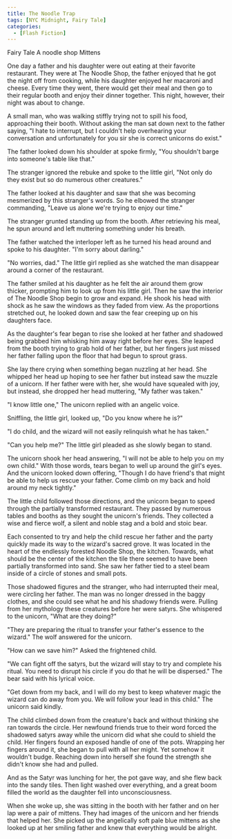 ```yaml
---
title: The Noodle Trap
tags: [NYC Midnight, Fairy Tale]
categories:
  - [Flash Fiction]
---
```

Fairy Tale	A noodle shop	Mittens

One day a father and his daughter were out eating at their favorite restaurant.  They were at The Noodle Shop, the father enjoyed that he got the night off from cooking, while his daughter enjoyed her macaroni and cheese.  Every time they went, there would get their meal and then go to their regular booth and enjoy their dinner together.  This night, however, their night was about to change.

A small man, who was walking stiffly trying not to spill his food, approaching their booth.  Without asking the man sat down next to the father saying, "I hate to interrupt, but I couldn't help overhearing your conversation and unfortunately for you sir she is correct unicorns do exist.<!-- more -->"

The father looked down his shoulder at spoke firmly, "You shouldn't barge into someone's table like that."

The stranger ignored the rebuke and spoke to the little girl, "Not only do they exist but so do numerous other creatures."

The father looked at his daughter and saw that she was becoming mesmerized by this stranger's words.   So he elbowed the stranger commanding, "Leave us alone we're trying to enjoy our time."

The stranger grunted standing up from the booth.  After retrieving his meal, he spun around and left muttering something under his breath.

The father watched the interloper left as he turned his head around and spoke to his daughter.  "I'm sorry about darling."

"No worries, dad."  The little girl replied as she watched the man disappear around a corner of the restaurant.

The father smiled at his daughter as he felt the air around them grow thicker, prompting him to look up from his little girl.  Then he saw the interior of The Noodle Shop begin to grow and expand.  He shook his head with shock as he saw the windows as they faded from view.  As the proportions stretched out, he looked down and saw the fear creeping up on his daughters face.

As the daughter's fear began to rise she looked at her father and shadowed being grabbed him whisking him away right before her eyes.  She leaped from the booth trying to grab hold of her father, but her fingers just missed her father falling upon the floor that had begun to sprout grass.

She lay there crying when something began nuzzling at her head.  She whipped her head up hoping to see her father but instead saw the muzzle of a unicorn.  If her father were with her, she would have squealed with joy, but instead, she dropped her head muttering, "My father was taken."

"I know little one," The unicorn replied with an angelic voice.

Sniffling, the little girl, looked up, "Do you know where he is?"

"I do child, and the wizard will not easily relinquish what he has taken."

"Can you help me?"  The little girl pleaded as she slowly began to stand.

The unicorn shook her head answering, "I will not be able to help you on my own child."  With those words, tears began to well up around the girl's eyes.  And the unicorn looked down offering, "Though I do have friend's that might be able to help us rescue your father.  Come climb on my back and hold around my neck tightly."

The little child followed those directions, and the unicorn began to speed through the partially transformed restaurant.  They passed by numerous tables and booths as they sought the unicorn's friends.  They collected a wise and fierce wolf, a silent and noble stag and a bold and stoic bear.

Each consented to try and help the child rescue her father and the party quickly made its way to the wizard's sacred grove.  It was located in the heart of the endlessly forested Noodle Shop, the kitchen.  Towards, what should be the center of the kitchen the tile there seemed to have been partially transformed into sand.  She saw her father tied to a steel beam inside of a circle of stones and small pots.

Those shadowed figures and the stranger, who had interrupted their meal, were circling her father.  The man was no longer dressed in the baggy clothes, and she could see what he and his shadowy friends were.  Pulling from her mythology these creatures before her were satyrs.  She whispered to the unicorn, "What are they doing?"

"They are preparing the ritual to transfer your father's essence to the wizard."  The wolf answered for the unicorn.

"How can we save him?"  Asked the frightened child.

"We can fight off the satyrs, but the wizard will stay to try and complete his ritual.  You need to disrupt his circle if you do that he will be dispersed."  The bear said with his lyrical voice.

"Get down from my back, and I will do my best to keep whatever magic the wizard can do away from you.  We will follow your lead in this child."  The unicorn said kindly.

The child climbed down from the creature's back and without thinking she ran towards the circle.  Her newfound friends true to their word forced the shadowed satyrs away while the unicorn did what she could to shield the child.  Her fingers found an exposed handle of one of the pots.  Wrapping her fingers around it, she began to pull with all her might.  Yet somehow it wouldn't budge.  Reaching down into herself she found the strength she didn't know she had and pulled.

And as the Satyr was lunching for her, the pot gave way, and she flew back into the sandy tiles.  Then light washed over everything, and a great boom filled the world as the daughter fell into unconsciousness.

When she woke up, she was sitting in the booth with her father and on her lap were a pair of mittens.  They had images of the unicorn and her friends that helped her.  She picked up the angelically soft pale blue mittens as she looked up at her smiling father and knew that everything would be alright.